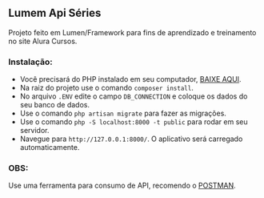 ## Lumem Api Séries

Projeto feito em Lumen/Framework para fins de aprendizado e treinamento no site Alura Cursos.

### Instalação: 

* Você precisará do PHP instalado em seu computador, [BAIXE AQUI](https://www.php.net/downloads). 
* Na raiz do projeto use o comando `composer install`.
* No arquivo `.ENV` edite o campo `DB_CONNECTION` e coloque os dados do seu banco de dados.
* Use o comando `php artisan migrate` para fazer as migrações.
* Use o comando `php -S localhost:8000 -t public` para rodar em seu servidor.
* Navegue para `http://127.0.0.1:8000/`. O aplicativo será carregado automaticamente.

### OBS: 
Use uma ferramenta para consumo de API, recomendo o [POSTMAN](https://www.postman.com/).
